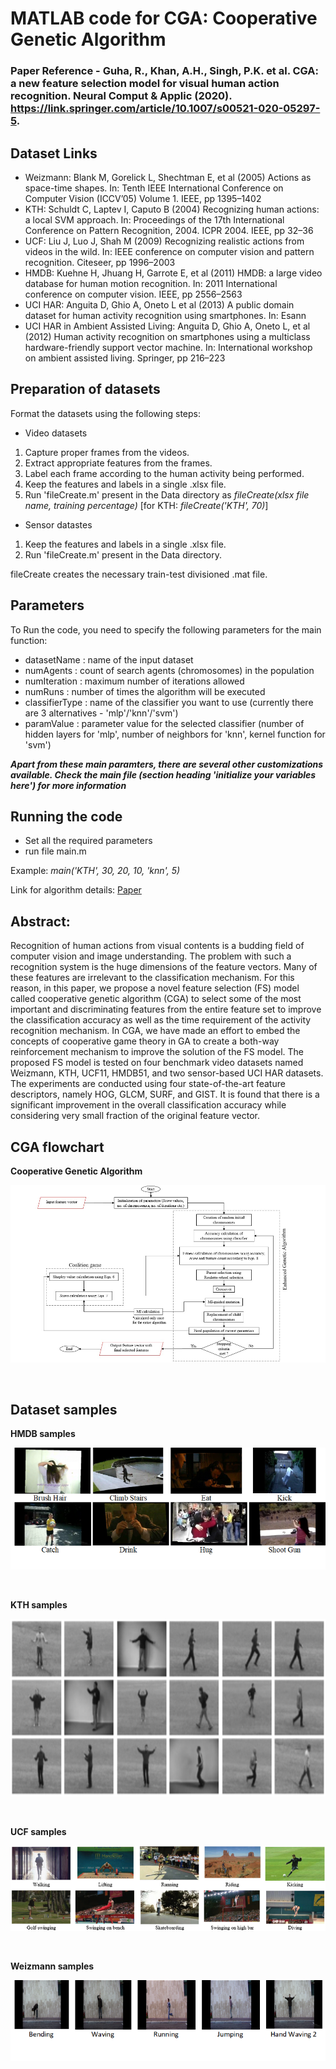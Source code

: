# MATLAB code for CGA: Cooperative Genetic Algorithm

### Paper Reference - Guha, R., Khan, A.H., Singh, P.K. et al. CGA: a new feature selection model for visual human action recognition. Neural Comput & Applic (2020). https://link.springer.com/article/10.1007/s00521-020-05297-5.

## Dataset Links

* Weizmann: Blank M, Gorelick L, Shechtman E, et al (2005) Actions as space-time shapes. In: Tenth IEEE International Conference on Computer Vision (ICCV’05) Volume 1. IEEE, pp 1395–1402
* KTH: Schuldt C, Laptev I, Caputo B (2004) Recognizing human actions: a local SVM approach. In: Proceedings of the 17th International Conference on Pattern Recognition, 2004. ICPR 2004. IEEE, pp 32–36
* UCF: Liu J, Luo J, Shah M (2009) Recognizing realistic actions from videos in the wild. In: IEEE conference on computer vision and pattern recognition. Citeseer, pp 1996–2003
* HMDB: Kuehne H, Jhuang H, Garrote E, et al (2011) HMDB: a large video database for human motion recognition. In: 2011 International conference on computer vision. IEEE, pp 2556–2563
* UCI HAR: Anguita D, Ghio A, Oneto L et al (2013) A public domain dataset for human activity recognition using smartphones. In: Esann
* UCI HAR in Ambient Assisted Living: Anguita D, Ghio A, Oneto L, et al (2012) Human activity recognition on smartphones using a multiclass hardware-friendly support vector machine. In: International workshop on ambient assisted living. Springer, pp 216–223

## Preparation of datasets

Format the datasets using the following steps:

* Video datasets
1. Capture proper frames from the videos.
2. Extract appropriate features from the frames.
3. Label each frame according to the human activity being performed.
4. Keep the features and labels in a single .xlsx file.
5. Run 'fileCreate.m' present in the Data directory as *fileCreate(xlsx file name, training percentage)* [for KTH: *fileCreate('KTH', 70)*]


* Sensor datastes
1. Keep the features and labels in a single .xlsx file.
2. Run 'fileCreate.m' present in the Data directory.

fileCreate creates the necessary train-test divisioned .mat file.

## Parameters

To Run the code, you need to specify the following parameters for the main function:
* datasetName : name of the input dataset 
* numAgents : count of search agents (chromosomes) in the population
* numIteration : maximum number of iterations allowed
* numRuns : number of times the algorithm will be executed
* classifierType : name of the classifier you want to use (currently there are 3 alternatives - 'mlp'/'knn'/'svm')
* paramValue : parameter value for the selected classifier (number of hidden layers for 'mlp', number of neighbors for 'knn', kernel function for 'svm')

***Apart from these main paramters, there are several other customizations available. Check the main file (section heading 'initialize your variables here') for more information***



## Running the code
* Set all the required parameters
* run file main.m

Example: *main('KTH', 30, 20, 10, 'knn', 5)*

Link for algorithm details: [Paper](https://link.springer.com/article/10.1007/s00521-020-05297-5)

## Abstract:

Recognition of human actions from visual contents is a budding field of computer vision and image understanding. The problem with such a recognition system is the huge dimensions of the feature vectors. Many of these features are irrelevant to the classification mechanism. For this reason, in this paper, we propose a novel feature selection (FS) model called cooperative genetic algorithm (CGA) to select some of the most important and discriminating features from the entire feature set to improve the classification accuracy as well as the time requirement of the activity recognition mechanism. In CGA, we have made an effort to embed the concepts of cooperative game theory in GA to create a both-way reinforcement mechanism to improve the solution of the FS model. The proposed FS model is tested on four benchmark video datasets named Weizmann, KTH, UCF11, HMDB51, and two sensor-based UCI HAR datasets. The experiments are conducted using four state-of-the-art feature descriptors, namely HOG, GLCM, SURF, and GIST. It is found that there is a significant improvement in the overall classification accuracy while considering very small fraction of the original feature vector.

## CGA flowchart

<b>Cooperative Genetic Algorithm</span></b><br>
<p align="center">  
  <img src="https://github.com/Ritam-Guha/CGA/blob/master/Images/CGA.png">
</p><br>

## Dataset samples

<b>HMDB samples</span></b><br>
<p align="center">  
  <img src="https://github.com/Ritam-Guha/CGA/blob/master/Images/HMDB%20samples.png">
</p><br>
  

<b>KTH samples</span></b><br>
<p align="center">  
  <img src="https://github.com/Ritam-Guha/CGA/blob/master/Images/KTH%20samples.png">
</p><br>


<b>UCF samples</span></b><br>
<p align="center">  
  <img src="https://github.com/Ritam-Guha/CGA/blob/master/Images/UCF%20samples.png">
</p><br>


<b>Weizmann samples</span></b><br>
<p align="center">  
  <img src="https://github.com/Ritam-Guha/CGA/blob/master/Images/Weizmann%20samples.png">
</p><br>
